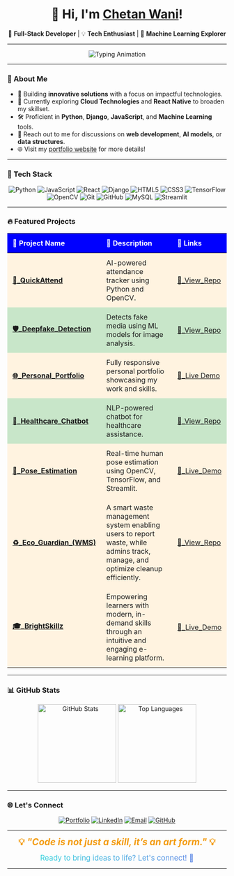 

<h1 align="center">👋 Hi, I'm <a href="https://wani-chetan-999.github.io/Personal-Portfolio/" target="_blank">Chetan Wani</a>!</h1>  
<p align="center">
  🚀 <b>Full-Stack Developer</b> | 💡 <b>Tech Enthusiast</b> | 🤖 <b>Machine Learning Explorer</b>
</p>  

---

<div align="center">
  <img src="https://readme-typing-svg.demolab.com?font=Fira+Code&size=24&duration=2500&pause=500&color=36BCF7&center=true&vCenter=true&width=600&lines=%F0%9F%9A%80+Code+Dreamer+%26+Builder;%E2%9A%A1+Full-Stack+Developer;%F0%9F%A4%96+AI+%26+ML+Explorer;%F0%9F%8C%B1+Lifelong+Learner;%F0%9F%92%A1+Tech+Enthusiast" alt="Typing Animation" />
</div>


---

### 🌟 About Me  

- 🔭 Building **innovative solutions** with a focus on impactful technologies.  
- 🌱 Currently exploring **Cloud Technologies** and **React Native** to broaden my skillset.  
- 🛠️ Proficient in **Python**, **Django**, **JavaScript**, and **Machine Learning** tools.  
- 💬 Reach out to me for discussions on **web development**, **AI models**, or **data structures**.  
- 🌐 Visit my [portfolio website](https://chetandev999.netlify.app) for more details!  

---

### 🚀 Tech Stack  

<p align="center">
  <img src="https://img.shields.io/badge/Python-%233776AB.svg?style=for-the-badge&logo=python&logoColor=white" alt="Python"/>
  
  <img src="https://img.shields.io/badge/JavaScript-%23F7DF1E.svg?style=for-the-badge&logo=javascript&logoColor=black" alt="JavaScript"/>
  <img src="https://img.shields.io/badge/React-%2361DAFB.svg?style=for-the-badge&logo=react&logoColor=black" alt="React"/>
  <img src="https://img.shields.io/badge/Django-%23092E20.svg?style=for-the-badge&logo=django&logoColor=white" alt="Django"/>
  <img src="https://img.shields.io/badge/HTML5-%23E34F26.svg?style=for-the-badge&logo=html5&logoColor=white" alt="HTML5"/>
  <img src="https://img.shields.io/badge/CSS3-%231572B6.svg?style=for-the-badge&logo=css3&logoColor=white" alt="CSS3"/>
  <img src="https://img.shields.io/badge/TensorFlow-%23FF6F00.svg?style=for-the-badge&logo=tensorflow&logoColor=white" alt="TensorFlow"/>
  <img src="https://img.shields.io/badge/OpenCV-%235C3EE8.svg?style=for-the-badge&logo=opencv&logoColor=white" alt="OpenCV"/>
  <img src="https://img.shields.io/badge/Git-%23F05033.svg?style=for-the-badge&logo=git&logoColor=white" alt="Git"/>
  <img src="https://img.shields.io/badge/GitHub-%23181717.svg?style=for-the-badge&logo=github&logoColor=white" alt="GitHub"/>
  <img src="https://img.shields.io/badge/MySQL-%234477A1.svg?style=for-the-badge&logo=mysql&logoColor=white" alt="MySQL"/>
  <img src="https://img.shields.io/badge/Streamlit-%23FF4B4B.svg?style=for-the-badge&logo=streamlit&logoColor=white" alt="Streamlit"/>
</p>  

---

### 🔥 Featured Projects  

<table style="width: 100%; border-collapse: collapse; text-align: left; table-layout: auto;">
  <thead style="background-color: blue; color: white;">
    <tr>
      <th style="padding: 12px; white-space: nowrap;">🌟 Project Name</th>
      <th style="padding: 12px;">📝 Description</th>
      <th style="padding: 12px; white-space: nowrap;">🔗 Links</th>
    </tr>
  </thead>
  <tbody>
    <tr style="background-color: #fff3e0;">
      <td style="padding: 12px; font-weight: bold; white-space: nowrap; text-decoration: none;"><a href="https://github.com/Wani-Chetan-999/QuickAttend.git" target="_blank">🎯_QuickAttend</a></td>
      <td style="padding: 12px;">AI-powered attendance tracker using Python and OpenCV.</td>
      <td style="padding: 12px; white-space: nowrap;"><a href="https://github.com/Wani-Chetan-999/QuickAttend.git" target="_blank">🔗_View_Repo</a></td>
    </tr>
    <tr style="background-color: #c8e6c9;">
      <td style="padding: 12px; font-weight: bold; white-space: nowrap;"><a href="https://github.com/Wani-Chetan-999/DeepFake-Detection.git" target="_blank">🛡️_Deepfake_Detection</a></td>
      <td style="padding: 12px;">Detects fake media using ML models for image analysis.</td>
      <td style="padding: 12px; white-space: nowrap;"><a href="https://github.com/Wani-Chetan-999/DeepFake-Detection.git" target="_blank">🔗_View_Repo</a></td>
    </tr>
    <tr style="background-color: #fff3e0;">
      <td style="padding: 12px; font-weight: bold; white-space: nowrap;"><a href="https://github.com/Wani-Chetan-999/Personal-Portfolio" target="_blank">🌐_Personal_Portfolio</a></td>
      <td style="padding: 12px;">Fully responsive personal portfolio showcasing my work and skills.</td>
      <td style="padding: 12px; white-space: nowrap;"><a href="https://chetandev999.netlify.app" target="_blank">🔗_Live Demo</a></td>
    </tr>
    <tr style="background-color: #c8e6c9;">
      <td style="padding: 12px; font-weight: bold; white-space: nowrap;"><a href="https://github.com/Wani-Chetan-999/Healthcare_Chatbot" target="_blank">🤖_Healthcare_Chatbot</a></td>
      <td style="padding: 12px;">NLP-powered chatbot for healthcare assistance.</td>
      <td style="padding: 12px; white-space: nowrap;"><a href="https://github.com/Wani-Chetan-999/Healthcare_Chatbot.git" target="_blank">🔗_View_Repo</a></td>
    </tr>
    <tr style="background-color: #fff3e0;">
      <td style="padding: 12px; font-weight: bold; white-space: nowrap;"><a href="https://github.com/Wani-Chetan-999/Human-Pose-Estimation" target="_blank">🏃_Pose_Estimation</a></td>
      <td style="padding: 12px;">Real-time human pose estimation using OpenCV, TensorFlow, and Streamlit.</td>
      <td style="padding: 12px; white-space: nowrap;"><a href="https://human-pose-estimation-app-chetandev999.streamlit.app/" target="_blank">🔗_Live_Demo</a></td>
    </tr>
    <tr style="background-color: #fff3e0;">
      <td style="padding: 12px; font-weight: bold; white-space: nowrap;"><a href="https://github.com/Wani-Chetan-999/wms" target="_blank">♻️_Eco_Guardian_(WMS)</a></td>
      <td style="padding: 12px;">A smart waste management system enabling users to report waste, while admins track, manage, and optimize cleanup efficiently.</td>
      <td style="padding: 12px; white-space: nowrap;"><a href="https://github.com/Wani-Chetan-999/wms" target="_blank">🔗_View_Repo</a></td>
    </tr>
    <tr style="background-color: #fff3e0;">
      <td style="padding: 12px; font-weight: bold; white-space: nowrap;"><a href="https://brightskillz.42web.io/" target="_blank">🎓_BrightSkillz</a></td>
      <td style="padding: 12px;">Empowering learners with modern, in-demand skills through an intuitive and engaging e-learning platform.</td>
      <td style="padding: 12px; white-space: nowrap;"><a href="https://brightskillz.42web.io/" target="_blank">🔗_Live_Demo</a></td>
    </tr>
  </tbody>
</table>


---

### 📊 GitHub Stats  

<p align="center">
  <img src="https://github-readme-stats.vercel.app/api?username=Wani-Chetan-999&show_icons=true&theme=radical" alt="GitHub Stats" height="180" />
<!--   <img src="https://github-readme-streak-stats.herokuapp.com/?user=Wani-Chetan-999&theme=radical" alt="GitHub Streak" height="180" /> -->
  <img src="https://github-readme-stats.vercel.app/api/top-langs/?username=Wani-Chetan-999&layout=compact&theme=radical" alt="Top Languages" height="180" />
</p>  

---

### 🌐 Let's Connect  

<p align="center">
  <a href="https://chetandev999.netlify.app/" target="_blank"><img src="https://img.shields.io/badge/Website-%230A66C2.svg?style=for-the-badge&logo=About.me&logoColor=white" alt="Portfolio"></a>
  <a href="https://www.linkedin.com/in/chetan-kailas-wani/" target="_blank"><img src="https://img.shields.io/badge/LinkedIn-%230077B5.svg?style=for-the-badge&logo=linkedin&logoColor=white" alt="LinkedIn"></a>
  <a href="mailto:02ckwani@gmail.com"><img src="https://img.shields.io/badge/Email-D14836?style=for-the-badge&logo=gmail&logoColor=white" alt="Email"></a>
  <a href="https://github.com/Wani-Chetan-999/" target="_blank"><img src="https://img.shields.io/badge/GitHub-%23181717.svg?style=for-the-badge&logo=github&logoColor=white" alt="GitHub"></a>
</p>  

---

<p align="center">
  <b style="font-size: 1.5em; color: #f39c12;"> 💡 <i>"Code is not just a skill, it’s an art form."</i> 💡 </b>  
</p>  

<p align="center">
  <span style="font-size: 1.2em; background: linear-gradient(90deg, #36d1dc, #5b86e5); -webkit-background-clip: text; color: transparent;">
    Ready to bring ideas to life? Let's connect! 🚀
  </span>
</p>  

---
